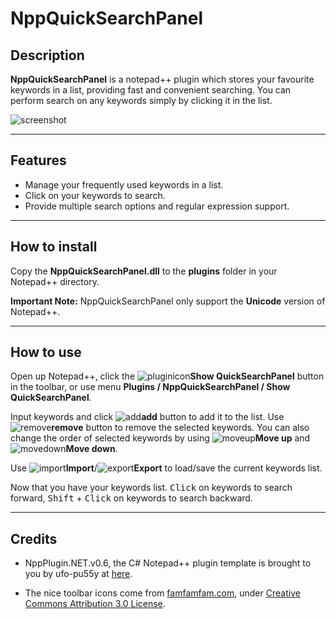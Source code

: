 # NppQuickSearchPanel

## Description

**NppQuickSearchPanel** is a notepad++ plugin which stores your favourite keywords in a list, providing fast and convenient searching. You can perform search on any keywords simply by clicking it in the list.

![screenshot][1]

----------

## Features

- Manage your frequently used keywords in a list. 
- Click on your keywords to search.
- Provide multiple search options and regular expression support.

----------

## How to install 

Copy the **NppQuickSearchPanel.dll** to the **plugins** folder in your Notepad++ directory.

**Important Note:** NppQuickSearchPanel only support the **Unicode** version of Notepad++.

----------

## How to use

Open up Notepad++, click the ![pluginicon][2]**Show QuickSearchPanel** button in the toolbar, or use menu **Plugins / NppQuickSearchPanel / Show QuickSearchPanel**.

Input keywords and click ![add][3]**add** button to add it to the list. Use ![remove][4]**remove** button to remove the selected keywords. You can also change the order of selected keywords by using ![moveup][5]**Move up** and ![movedown][6]**Move down**.

Use ![import][7]**Import**/![export][8]**Export** to load/save the current keywords list.

Now that you have your keywords list. <kbd>Click</kbd> on keywords to search forward, <kbd>Shift</kbd> + <kbd>Click</kbd> on keywords to search backward.

----------

## Credits

- NppPlugin.NET.v0.6, the C# Notepad++ plugin template is brought to you by ufo-pu55y at [here][9].
- The nice toolbar icons come from [famfamfam.com][10], under [Creative Commons Attribution 3.0 License][11].

  [1]: https://www.dropbox.com/s/sz9l9jtge90b5sg/screenshot.png?dl=1
  [2]: https://www.dropbox.com/s/3hq70qfb0o606if/magnifier.png?dl=1
  [3]: https://www.dropbox.com/s/6gg7403271jpk1i/add.png?dl=1
  [4]: https://www.dropbox.com/s/wnuvsl4dtg82c6n/delete.png?dl=1
  [5]: https://www.dropbox.com/s/8qhb9d1h5tx4ktj/arrow_up.png?dl=1
  [6]: https://www.dropbox.com/s/akr7z4697lp2it2/arrow_down.png?dl=1
  [7]: https://www.dropbox.com/s/f38lnyqbt2zgidk/folder_page_white.png?dl=1
  [8]: https://www.dropbox.com/s/7vh850jb9sb8b4h/disk.png?dl=1
  [9]: http://sourceforge.net/projects/sourcecookifier/files/other%20plugins/
  [10]: http://www.famfamfam.com/    "famfamfam.com"
  [11]: http://creativecommons.org/licenses/by/2.5/    "Creative Commons Attribution 3.0 License"
